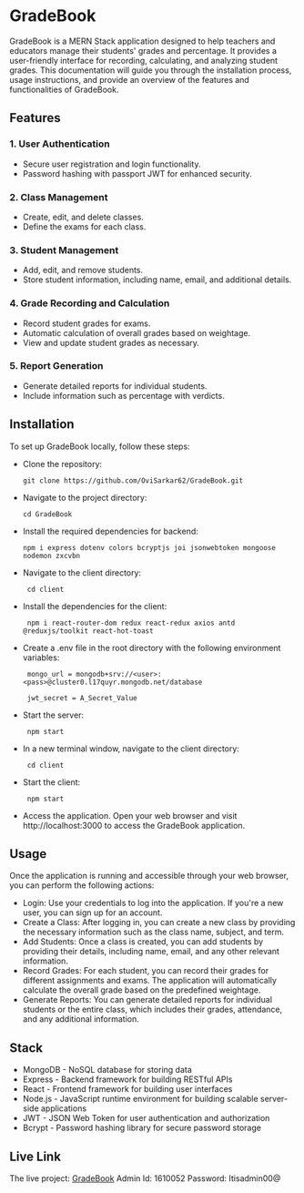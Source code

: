 # GradeBook
GradeBook is a MERN Stack application designed to help teachers and educators manage their students' grades and percentage. It provides a user-friendly interface for recording, calculating, and analyzing student grades. This documentation will guide you through the installation process, usage instructions, and provide an overview of the features and functionalities of GradeBook.

## Features
### 1. User Authentication

- Secure user registration and login functionality.
- Password hashing with passport JWT for enhanced security.

### 2. Class Management

- Create, edit, and delete classes.
- Define the exams for each class.

### 3. Student Management

- Add, edit, and remove students.
- Store student information, including name, email, and additional details.

### 4. Grade Recording and Calculation

- Record student grades for exams.
- Automatic calculation of overall grades based on weightage.
- View and update student grades as necessary.

### 5. Report Generation

- Generate detailed reports for individual students.
- Include information such as percentage with verdicts.

## Installation

To set up GradeBook locally, follow these steps:

- Clone the repository:

      git clone https://github.com/OviSarkar62/GradeBook.git
      
- Navigate to the project directory:

      cd GradeBook

- Install the required dependencies for backend:

      npm i express dotenv colors bcryptjs joi jsonwebtoken mongoose nodemon zxcvbn
     
- Navigate to the client directory: 

       cd client
    
- Install the dependencies for the client: 

       npm i react-router-dom redux react-redux axios antd @reduxjs/toolkit react-hot-toast
    
- Create a .env file in the root directory with the following environment variables:

       mongo_url = mongodb+srv://<user>:<pass>@cluster0.l17quyr.mongodb.net/database

       jwt_secret = A_Secret_Value

- Start the server: 

       npm start
    
- In a new terminal window, navigate to the client directory:

       cd client
    
- Start the client: 

       npm start
    
- Access the application. Open your web browser and visit http://localhost:3000 to access the GradeBook application.

## Usage

Once the application is running and accessible through your web browser, you can perform the following actions:

- Login: Use your credentials to log into the application. If you're a new user, you can sign up for an account.
- Create a Class: After logging in, you can create a new class by providing the necessary information such as the class name, subject, and term.
- Add Students: Once a class is created, you can add students by providing their details, including name, email, and any other relevant information.
- Record Grades: For each student, you can record their grades for different assignments and exams. The application will automatically calculate the overall grade based on the predefined weightage.
- Generate Reports: You can generate detailed reports for individual students or the entire class, which includes their grades, attendance, and any additional information.

## Stack

- MongoDB - NoSQL database for storing data
- Express - Backend framework for building RESTful APIs
- React - Frontend framework for building user interfaces
- Node.js - JavaScript runtime environment for building scalable server-side applications
- JWT - JSON Web Token for user authentication and authorization
- Bcrypt - Password hashing library for secure password storage

## Live Link

The live project: [GradeBook](https://grade-book-pi.vercel.app/)
Admin Id: 1610052
Password: Itisadmin00@
